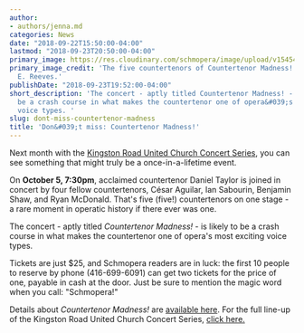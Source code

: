 ```yaml
---
author:
- authors/jenna.md
categories: News
date: "2018-09-22T15:50:00-04:00"
lastmod: "2018-09-23T20:50:00-04:00"
primary_image: https://res.cloudinary.com/schmopera/image/upload/v1545409169/media/webhook-uploads/1537645773505/sqDSC01468.jpg.jpg
primary_image_credit: 'The five countertenors of Countertenor Madness! Photo: Karen
  E. Reeves.'
publishDate: "2018-09-23T19:52:00-04:00"
short_description: 'The concert - aptly titled Countertenor Madness! - is likely to
  be a crash course in what makes the countertenor one of opera&#039;s most exciting
  voice types. '
slug: dont-miss-countertenor-madness
title: 'Don&#039;t miss: Countertenor Madness!'
---
```


Next month with the [Kingston Road United Church Concert Series](https://www.kruc.ca/concerts/), you can see something that might truly be a once-in-a-lifetime event.

On **October 5, 7:30pm**, acclaimed countertenor Daniel Taylor is joined in concert by four fellow countertenors, César Aguilar, Ian Sabourin, Benjamin Shaw, and Ryan McDonald. That's five (five!) countertenors on one stage - a rare moment in operatic history if there ever was one. 

The concert - aptly titled *Countertenor Madness!* - is likely to be a crash course in what makes the countertenor one of opera's most exciting voice types. 

Tickets are just $25, and Schmopera readers are in luck: the first 10 people to reserve by phone (416-699-6091) can get two tickets for the price of one, payable in cash at the door. Just be sure to mention the magic word when you call: "Schmopera!"

Details about *Countertenor Madness!* are [available here](https://countertenors.eventbrite.com). For the full line-up of the Kingston Road United Church Concert Series, [click here.](https://www.kruc.ca/concerts/)

